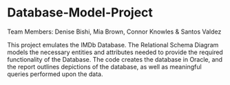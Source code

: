 # Database-Model-Project

Team Members: Denise Bishi, Mia Brown, Connor Knowles & Santos Valdez

This project emulates the IMDb Database. The Relational Schema Diagram models the necessary entities and attributes needed to provide the required functionality of the Database. The code creates the database in Oracle, and the report outlines depictions of the database, as well as meaningful queries performed upon the data.
